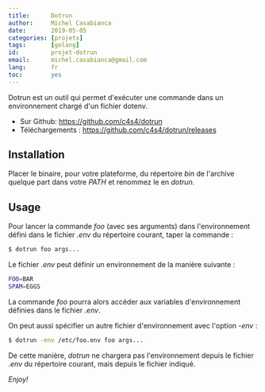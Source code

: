 ```yaml
---
title:      Dotrun
author:     Michel Casabianca
date:       2019-05-05
categories: [projets]
tags:       [golang]
id:         projet-dotrun
email:      michel.casabianca@gmail.com
lang:       fr
toc:        yes
---
```


Dotrun est un outil qui permet d'exécuter une commande dans un environnement chargé d'un fichier dotenv.

- Sur Github: <https://github.com/c4s4/dotrun>
- Téléchargements : <https://github.com/c4s4/dotrun/releases>

<!--more-->

## Installation

Placer le binaire, pour votre plateforme, du répertoire *bin* de l'archive quelque part dans votre *PATH* et renommez le en *dotrun*.

## Usage

Pour lancer la commande *foo* (avec ses arguments) dans l'environnement défini dans le fichier *.env* du répertoire courant, taper la commande :

```bash
$ dotrun foo args...
```

Le fichier *.env* peut définir un environnement de la manière suivante :

```bash
FOO=BAR
SPAM=EGGS
```

La commande *foo* pourra alors accéder aux variables d'environnement définies dans le fichier *.env*.

On peut aussi spécifier un autre fichier d'environnement avec l'option *-env* :

```bash
$ dotrun -env /etc/foo.env foo args...
```

De cette manière, *dotrun* ne chargera pas l'environnement depuis le fichier *.env* du répertoire courant, mais depuis le fichier indiqué.

*Enjoy!*
